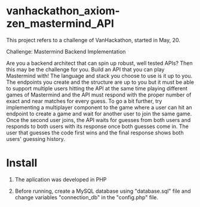 # vanhackathon_axiom-zen_mastermind_API

This project refers to a challenge of VanHackathon, started in May, 20.

Challenge: Mastermind Backend Implementation

Are you a backend architect that can spin up robust, well tested APIs? Then this may be the challenge for you.
Build an API that you can play Mastermind with! The language and stack you choose to use is it up to you. The endpoints you create and the structure are up to you but it must be able to support multiple users hitting the API at the same time playing different games of Mastermind and the API must respond with the proper number of exact and near matches for every guess.
To go a bit further, try implementing a multiplayer component to the game where a user can hit an endpoint to create a game and wait for another user to join the same game. Once the second user joins, the API waits for guesses from both users and responds to both users with its response once both guesses come in. The user that guesses the code first wins and the final response shows both users' guessing history.

# Install
1) The aplication was developed in PHP

2) Before running, create a MySQL database using "database.sql" file and change variables "connection_db" in the "config.php" file. 
